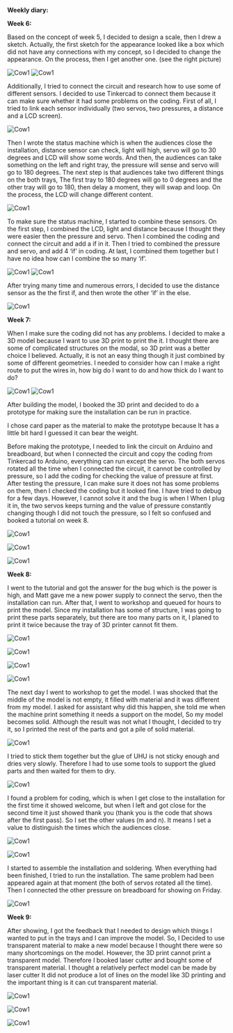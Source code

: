 **Weekly diary:**

**Week 6:**

Based on the concept of week 5, I decided to design a scale, then I drew a sketch. Actually, the first sketch for the appearance looked like a box which did not have any connections with my concept, so I decided to change the appearance. On the process, then I get another one. (see the right picture)

![Cow1](https://github.com/JyXuannn/Advanced-Physical-Computing/blob/main/%EF%BD%83%EF%BD%8F%EF%BD%8E%EF%BD%83%EF%BD%85%EF%BD%90%EF%BD%94.jpg "Cow1")
![Cow1](https://github.com/JyXuannn/Advanced-Physical-Computing/blob/main/%EF%BD%81%EF%BD%90%EF%BD%90%EF%BD%85%EF%BD%81%EF%BD%92%EF%BD%81%EF%BD%8E%EF%BD%83%EF%BD%85.jpg "Cow1")

Additionally, I tried to connect the circuit and research how to use some of different sensors. I decided to use Tinkercad to connect them because it can make sure whether it had some problems on the coding. First of all, I tried to link each sensor individually (two servos, two pressures, a distance and a LCD screen). 

![Cow1](https://github.com/JyXuannn/Advanced-Physical-Computing/blob/main/servo.jpg "Cow1")

Then I wrote the status machine which is when the audiences close the installation, distance sensor can check, light will high, servo will go to 30 degrees and LCD will show some words. And then, the audiences can take something on the left and right tray, the pressure will sense and servo will go to 180 degrees. The next step is that audiences take two different things on the both trays, The first tray to 180 degrees will go to 0 degrees and the other tray will go to 180, then delay a moment, they will swap and loop. On the process, the LCD will change different content.

![Cow1](https://github.com/JyXuannn/Advanced-Physical-Computing/blob/main/%E7%8A%B6%E6%80%81%E6%9C%BA.jpg "Cow1")

To make sure the status machine, I started to combine these sensors. On the first step, I combined the LCD, light and distance because I thought they were easier then the pressure and servo. Then I combined the coding and connect the circuit and add a if in it. Then I tried to combined the pressure and servo, and add 4 ‘if’ in coding. At last, I combined them together but I have no idea how can I combine the so many ‘if’.

![Cow1](https://github.com/JyXuannn/Advanced-Physical-Computing/blob/main/servo%20and%20pressure.png "Cow1")
![Cow1](https://github.com/JyXuannn/Advanced-Physical-Computing/blob/main/%E5%85%A8%E9%83%A8.jpg "Cow1")

After trying many time and numerous errors, I decided to use the distance sensor as the the first if, and then wrote the other ‘if’ in the else.

![Cow1](https://github.com/JyXuannn/Advanced-Physical-Computing/blob/main/%EF%BD%83%EF%BD%8F%EF%BD%84%EF%BD%89%EF%BD%8E%EF%BD%87%EF%BC%8D%EF%BC%91.png "Cow1")


**Week 7:**

When I make sure the coding did not has any problems. I decided to make a 3D model because I want to use 3D print to print the it. I thought there are some of complicated structures on the modal, so 3D print was a better choice I believed. Actually, it is not an easy thing though it just combined by some of different geometries. I needed to consider how can I make a right route to put the wires in, how big do I want to do and how thick do I want to do? 

![Cow1](https://github.com/JyXuannn/Advanced-Physical-Computing/blob/main/%EF%BC%B2%EF%BD%88%EF%BD%89%EF%BD%8E%EF%BD%8F%EF%BC%8D%EF%BC%91.png "Cow1")
![Cow1](https://github.com/JyXuannn/Advanced-Physical-Computing/blob/main/%EF%BC%B2%EF%BD%88%EF%BD%89%EF%BD%8E%EF%BD%8F%EF%BC%8D%EF%BC%92.png "Cow1")

After building the model, I booked the 3D print and decided to do a prototype for making sure the installation can be run in practice.

I chose card paper as the material to make the prototype because It has a little bit hard I guessed it can bear the weight.

Before making the prototype, I needed to link the circuit on Arduino and breadboard, but when I connected the circuit and copy the coding from Tinkercad to Arduino, everything can run except the servo. The both servos rotated all the time when I connected the circuit, it cannot be controlled by pressure, so I add the coding for checking the value of pressure at first. After testing the pressure, I can make sure it does not has some problems on them, then I checked the coding but it looked fine. I have tried to debug for a few days. However, I cannot solve it and the bug is when I When I plug it in, the two servos keeps turning and the value of pressure constantly changing though I did not touch the pressure, so I felt so confused and booked a tutorial on week 8.

![Cow1](https://github.com/JyXuannn/Advanced-Physical-Computing/blob/main/%EF%BD%90%EF%BD%92%EF%BD%8F%EF%BD%94%EF%BD%8F%EF%BD%99%EF%BD%90%EF%BD%85.jpg
 "Cow1")
 
![Cow1](https://github.com/JyXuannn/Advanced-Physical-Computing/blob/main/B%EF%BD%92%EF%BD%85%EF%BD%81%EF%BD%84%EF%BD%82%EF%BD%8F%EF%BD%81%EF%BD%92%EF%BD%84.jpg
 "Cow1")

![Cow1](https://github.com/JyXuannn/Advanced-Physical-Computing/blob/main/%EF%BD%82%EF%BD%92%EF%BD%85%EF%BD%81%EF%BD%84%EF%BD%82%EF%BD%8F%EF%BD%92%EF%BD%81%EF%BD%84%EF%BC%8D%EF%BC%92.jpg
 "Cow1")


**Week 8:**

I went to the tutorial and got the answer for the bug which is the power is high, and Matt gave me a new power supply to connect the servo, then the installation can run. After that, I went to workshop and queued for hours to print the model. Since my installation has some of structure, I was going to print these parts separately, but there are too many parts on it, I planed to print it twice because the tray of 3D printer cannot fit them.

![Cow1](https://github.com/JyXuannn/Advanced-Physical-Computing/blob/main/%EF%BD%90%EF%BD%8F%EF%BD%97%EF%BD%85%EF%BD%92.jpg
 "Cow1")

![Cow1](https://github.com/JyXuannn/Advanced-Physical-Computing/blob/main/3D%EF%BC%8D%EF%BC%91.jpg
 "Cow1")

![Cow1](https://github.com/JyXuannn/Advanced-Physical-Computing/blob/main/3D%EF%BC%8D%EF%BC%92.jpg
 "Cow1")
 
 ![Cow1](https://github.com/JyXuannn/Advanced-Physical-Computing/blob/main/%EF%BC%93D%EF%BC%8D%EF%BC%93.jpg
 "Cow1")

The next day I went to workshop to get the model. I was shocked that the middle of the model is not empty, it filled with material and it was different from my model. I asked for assistant why did this happen, she told me when the machine print something it needs a support on the model, So my model becomes solid. Although the result was not what I thought, I decided to try it, so I printed the rest of the parts and got a pile of solid material.

 ![Cow1](https://github.com/JyXuannn/Advanced-Physical-Computing/blob/main/%EF%BD%94%EF%BD%95%EF%BD%82%EF%BD%85.jpg
 "Cow1")

I tried to stick them together but the glue of UHU is not sticky enough and dries very slowly. Therefore I had to use some tools to support the glued parts and then waited for them to dry.

 ![Cow1](https://github.com/JyXuannn/Advanced-Physical-Computing/blob/main/%EF%BC%93%EF%BC%A4%EF%BC%8Dto%20assemble.jpg
 "Cow1")

I found a problem for coding, which is when I get close to the installation for the first time it showed welcome, but when I left and got close for the second time it just showed thank you (thank you is the code that shows after the first pass). So I set the other values (m and n). It means I set a value to distinguish the times which the audiences close.

 ![Cow1](https://github.com/JyXuannn/Advanced-Physical-Computing/blob/main/%EF%BD%8E%EF%BD%8D%EF%BC%8D%EF%BC%91.png
 "Cow1")
 
  ![Cow1](https://github.com/JyXuannn/Advanced-Physical-Computing/blob/main/%EF%BD%8E%EF%BD%8D%EF%BC%8D%EF%BC%92.png
 "Cow1")

I started to assemble the installation and soldering. When everything had been finished, I tried to run the installation. The same problem had been appeared again at that moment (the both of servos rotated all the time). Then I connected the other pressure on breadboard for showing on Friday.

  ![Cow1](https://github.com/JyXuannn/Advanced-Physical-Computing/blob/main/1%EF%BD%93%EF%BD%94.jpg
 "Cow1")


**Week 9:**

After showing, I got the feedback that I needed to design which things I wanted to put in the trays and I can improve the model. So, I Decided to use transparent material to make a new model because I thought there were so many shortcomings on the model. However, the 3D print cannot print a transparent model. Therefore I booked laser cutter and bought some of transparent material. I thought a relatively perfect model can be made by laser cutter It did not produce a lot of lines on the model like 3D printing and the important thing is it can cut transparent material.

  ![Cow1](https://github.com/JyXuannn/Advanced-Physical-Computing/blob/main/1%EF%BD%93%EF%BD%94.jpg
 "Cow1")

  ![Cow1](https://github.com/JyXuannn/Advanced-Physical-Computing/blob/main/1%EF%BD%93%EF%BD%94.jpg
 "Cow1")

  ![Cow1](https://github.com/JyXuannn/Advanced-Physical-Computing/blob/main/1%EF%BD%93%EF%BD%94.jpg
 "Cow1")












